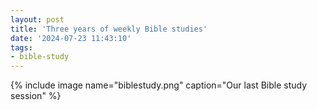 ```yaml
---
layout: post
title: 'Three years of weekly Bible studies'
date: '2024-07-23 11:43:10'
tags:
- bible-study
---
```


{% include image name="biblestudy.png" caption="Our last Bible study session" %}